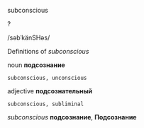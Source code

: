 subconscious

?

/səbˈkänSHəs/

Definitions of _subconscious_

noun
**подсознание**

    subconscious, unconscious

adjective
**подсознательный**

    subconscious, subliminal

_subconscious_
**подсознание**, **Подсознание**